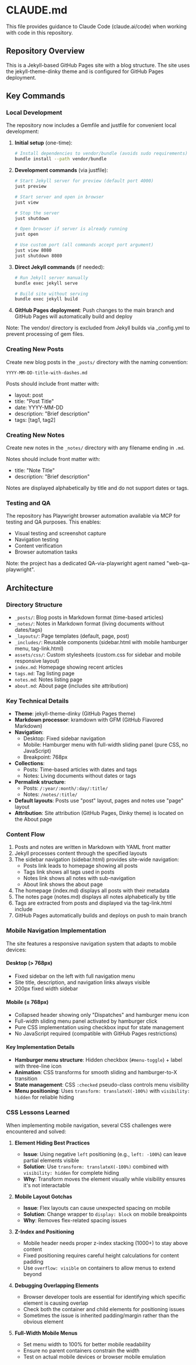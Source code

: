 # CLAUDE.md

This file provides guidance to Claude Code (claude.ai/code) when working with code in this repository.

## Repository Overview

This is a Jekyll-based GitHub Pages site with a blog structure. The site uses the jekyll-theme-dinky theme and is configured for GitHub Pages deployment.

## Key Commands

### Local Development

The repository now includes a Gemfile and justfile for convenient local development:

1. **Initial setup** (one-time):
   ```bash
   # Install dependencies to vendor/bundle (avoids sudo requirements)
   bundle install --path vendor/bundle
   ```

2. **Development commands** (via justfile):
   ```bash
   # Start Jekyll server for preview (default port 4000)
   just preview
   
   # Start server and open in browser
   just view
   
   # Stop the server
   just shutdown
   
   # Open browser if server is already running
   just open
   
   # Use custom port (all commands accept port argument)
   just view 8080
   just shutdown 8080
   ```

3. **Direct Jekyll commands** (if needed):
   ```bash
   # Run Jekyll server manually
   bundle exec jekyll serve
   
   # Build site without serving
   bundle exec jekyll build
   ```

4. **GitHub Pages deployment**: Push changes to the main branch and GitHub Pages will automatically build and deploy

Note: The vendor/ directory is excluded from Jekyll builds via _config.yml to prevent processing of gem files.

### Creating New Posts

Create new blog posts in the `_posts/` directory with the naming convention:
```
YYYY-MM-DD-title-with-dashes.md
```

Posts should include front matter with:
- layout: post
- title: "Post Title"
- date: YYYY-MM-DD
- description: "Brief description"
- tags: [tag1, tag2]

### Creating New Notes

Create new notes in the `_notes/` directory with any filename ending in `.md`.

Notes should include front matter with:
- title: "Note Title"
- description: "Brief description"

Notes are displayed alphabetically by title and do not support dates or tags.

### Testing and QA

The repository has Playwright browser automation available via MCP for testing and QA purposes. This enables:
- Visual testing and screenshot capture
- Navigation testing
- Content verification
- Browser automation tasks

Note: the project has a dedicated QA-via-playwright agent named "web-qa-playwright".

## Architecture

### Directory Structure
- `_posts/`: Blog posts in Markdown format (time-based articles)
- `_notes/`: Notes in Markdown format (living documents without dates/tags)
- `_layouts/`: Page templates (default, page, post)
- `_includes/`: Reusable components (sidebar.html with mobile hamburger menu, tag-link.html)
- `assets/css/`: Custom stylesheets (custom.css for sidebar and mobile responsive layout)
- `index.md`: Homepage showing recent articles
- `tags.md`: Tag listing page
- `notes.md`: Notes listing page
- `about.md`: About page (includes site attribution)

### Key Technical Details
- **Theme**: jekyll-theme-dinky (GitHub Pages theme)
- **Markdown processor**: kramdown with GFM (GitHub Flavored Markdown)
- **Navigation**: 
  - Desktop: Fixed sidebar navigation
  - Mobile: Hamburger menu with full-width sliding panel (pure CSS, no JavaScript)
  - Breakpoint: 768px
- **Collections**: 
  - Posts: Time-based articles with dates and tags
  - Notes: Living documents without dates or tags
- **Permalink structure**: 
  - Posts: `/:year/:month/:day/:title/`
  - Notes: `/notes/:title/`
- **Default layouts**: Posts use "post" layout, pages and notes use "page" layout
- **Attribution**: Site attribution (GitHub Pages, Dinky theme) is located on the About page

### Content Flow
1. Posts and notes are written in Markdown with YAML front matter
2. Jekyll processes content through the specified layouts
3. The sidebar navigation (sidebar.html) provides site-wide navigation:
   - Posts link leads to homepage showing all posts
   - Tags link shows all tags used in posts
   - Notes link shows all notes with sub-navigation
   - About link shows the about page
4. The homepage (index.md) displays all posts with their metadata
5. The notes page (notes.md) displays all notes alphabetically by title
6. Tags are extracted from posts and displayed via the tag-link.html include
7. GitHub Pages automatically builds and deploys on push to main branch

### Mobile Navigation Implementation

The site features a responsive navigation system that adapts to mobile devices:

#### Desktop (> 768px)
- Fixed sidebar on the left with full navigation menu
- Site title, description, and navigation links always visible
- 200px fixed width sidebar

#### Mobile (≤ 768px)
- Collapsed header showing only "Dispatches" and hamburger menu icon
- Full-width sliding menu panel activated by hamburger click
- Pure CSS implementation using checkbox input for state management
- No JavaScript required (compatible with GitHub Pages restrictions)

#### Key Implementation Details
- **Hamburger menu structure**: Hidden checkbox (`#menu-toggle`) + label with three-line icon
- **Animation**: CSS transforms for smooth sliding and hamburger-to-X transition
- **State management**: CSS `:checked` pseudo-class controls menu visibility
- **Menu positioning**: Uses `transform: translateX(-100%)` with `visibility: hidden` for reliable hiding

### CSS Lessons Learned

When implementing mobile navigation, several CSS challenges were encountered and solved:

1. **Element Hiding Best Practices**
   - **Issue**: Using negative `left` positioning (e.g., `left: -100%`) can leave partial elements visible
   - **Solution**: Use `transform: translateX(-100%)` combined with `visibility: hidden` for complete hiding
   - **Why**: Transform moves the element visually while visibility ensures it's not interactable

2. **Mobile Layout Gotchas**
   - **Issue**: Flex layouts can cause unexpected spacing on mobile
   - **Solution**: Change wrapper to `display: block` on mobile breakpoints
   - **Why**: Removes flex-related spacing issues

3. **Z-Index and Positioning**
   - Mobile header needs proper z-index stacking (1000+) to stay above content
   - Fixed positioning requires careful height calculations for content padding
   - Use `overflow: visible` on containers to allow menus to extend beyond

4. **Debugging Overlapping Elements**
   - Browser developer tools are essential for identifying which specific element is causing overlap
   - Check both the container and child elements for positioning issues
   - Sometimes the issue is inherited padding/margin rather than the obvious element

5. **Full-Width Mobile Menus**
   - Set menu width to 100% for better mobile readability
   - Ensure no parent containers constrain the width
   - Test on actual mobile devices or browser mobile emulation
